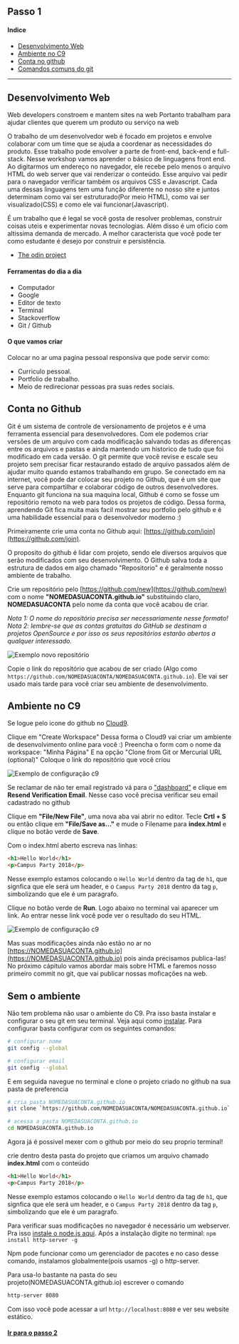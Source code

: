 ## Passo 1

#### Indice
* [Desenvolvimento Web](#desenvolvimento-web)
* [Ambiente no C9](#ambiente-no-c9)
* [Conta no github](#conta-no-github)
* [Comandos comuns do git](#comandos-comuns-do-git)

---

## Desenvolvimento Web

Web developers constroem e mantem sites na web
Portanto trabalham para ajudar clientes que querem um produto ou serviço na web

O trabalho de um desenvolvedor web é focado em projetos e envolve colaborar com um time que se ajuda a coordenar as necessidades do produto. 
Esse trabalho pode envolver a parte de front-end, back-end e full-stack.
Nesse workshop vamos aprender o básico de linguagens front end. Ao digitarmos um endereço no navegador, ele recebe pelo menos o arquivo HTML do web server que vai renderizar o conteúdo. Esse arquivo vai pedir para o navegador verificar também os arquivos CSS e Javascript. Cada uma dessas linguagens tem uma função diferente no nosso site e juntos determinam como vai ser estruturado(Por meio HTML), como vai ser visualizado(CSS) e como ele vai funcionar(Javascript).

É um trabalho que é legal se você gosta de resolver problemas, construir coisas uteis
e experimentar novas tecnologias. Além disso é um oficio com altissima demanda de mercado.
A melhor caracterista que você pode ter como estudante é desejo por construir e persistência. 

* [The odin project](https://www.theodinproject.com/courses/web-development-101)

#### Ferramentas do dia a dia

* Computador
* Google
* Editor de texto
* Terminal
* Stackoverflow
* Git / Github

#### O que vamos criar

Colocar no ar uma pagina pessoal responsiva que pode servir como:
* Curriculo pessoal.
* Portfolio de trabalho.
* Meio de redirecionar pessoas pra suas redes sociais.

## Conta no Github

Git é um sistema de controle de versionamento de projetos e é uma ferramenta essencial para desenvolvedores. Com ele podemos criar versões de um arquivo com cada modificação salvando todas as diferenças entre os arquivos e pastas e ainda mantendo um historico de tudo que foi modificado em cada versão.
O git permite que você revise e escale seu projeto sem precisar ficar restaurando estado de arquivo passados além de ajudar muito quando estamos trabalhando em grupo. Se conectado em na internet, você pode dar colocar seu projeto no Github, que é um site que serve para compartilhar e colaborar código de outros desenvolvedores.
Enquanto git funciona na sua maquina local, Github é como se fosse um repositório remoto na web para todos os projetos de código. Dessa forma, aprendendo Git fica muita mais facil mostrar seu portfolio pelo github e é uma habilidade essencial para o desenvolvedor moderno :)


Primeiramente crie uma conta no Github aqui: [https://github.com/join](https://github.com/join).

O proposito do github é lidar com projeto, sendo ele diversos arquivos que serão modificados com seu desenvolvimento. O Github salva toda a estrutura de dados em algo chamado "Repositorio" e é geralmente nosso ambiente de trabalho.

Crie um repositório pelo [https://github.com/new](https://github.com/new) com o nome **"NOMEDASUACONTA.github.io"** substituindo claro, **NOMEDASUACONTA** pelo nome da conta que você acabou de criar. 

 *Nota 1: O nome do repositório precisa ser necessariamente nesse formato!*
 *Nota 2: lembre-se que as contas gratuitas do GitHub se destinam a projetos OpenSource e por isso os seus repositórios estarão abertos a qualquer interessado.*

![Exemplo novo repositório](imgs/cap1-newRepo.png)

Copie o link do repositório que acabou de ser criado (Algo como `https://github.com/NOMEDASUACONTA/NOMEDASUACONTA.github.io`). Ele vai ser usado mais tarde para você criar seu ambiente de desenvolvimento.

## Ambiente no C9

Se logue pelo icone do github no [Cloud9](https://c9.io/).

Clique em "Create Workspace"
Dessa forma o Cloud9 vai criar um ambiente de desenvolvimento online para você :)
Preencha o form com o nome da workspace: "Minha Página"
E na opção "Clone from Git or Mercurial URL (optional)" Coloque o link do repositório que você criou

![Exemplo de configuração c9](imgs/cap1-c9.png)

Se reclamar de não ter email registrado vá para o ["dashboard"](https://codeanywhere.com/dashboard) e clique em **Resend Verification Email**. Nesse caso você precisa verificar seu email cadastrado no github 

Clique em **"File/New File"**, uma nova aba vai abrir no editor.
Tecle **Crtl + S** ou então clique em **"File/Save as..."** e mude o Filename para **index.html** e clique no botão verde de **Save**.

Com o index.html aberto escreva nas linhas:
```html
<h1>Hello World</h1>
<p>Campus Party 2018</p>
```

Nesse exemplo estamos colocando o `Hello World` dentro da tag de `h1`, que signfica que ele será um header, e o `Campus Party 2018` dentro da tag `p`, simbolizando que ele é um paragrafo.

Clique no botão verde de **Run**. Logo abaixo no terminal vai aparecer um link.
Ao entrar nesse link você pode ver o resultado do seu HTML.

![Exemplo de configuração c9](imgs/cap1-editor.png)

Mas suas modificações ainda não estão no ar no [https://NOMEDASUACONTA.github.io](https://NOMEDASUACONTA.github.io) pois ainda precisamos publica-las!
No próximo cápitulo vamos abordar mais sobre HTML e faremos nosso primeiro commit no git, que vai publicar nossas moficações na web.

## Sem o ambiente

Não tem problema não usar o ambiente do C9. Pra isso basta instalar e configurar o seu git em seu terminal. Veja aqui como [instalar](https://git-scm.com/book/en/v2/Getting-Started-Installing-Git).
Para configurar basta configurar com os seguintes comandos:
```bash
# configurar nome
git config --global 

# configurar email
git config --global 
```

E em seguida navegue no terminal e clone o projeto criado no github na sua pasta de preferencia
```bash
# cria pasta NOMEDASUACONTA.github.io
git clone `https://github.com/NOMEDASUACONTA/NOMEDASUACONTA.github.io`

# acessa a pasta NOMEDASUACONTA.github.io
cd NOMEDASUACONTA.github.io
```

Agora já é possivel mexer com o github por meio do seu proprio terminal!

crie dentro desta pasta do projeto que criamos um arquivo chamado **index.html** com o conteúdo
```html
<h1>Hello World</h1>
<p>Campus Party 2018</p>
```

Nesse exemplo estamos colocando o `Hello World` dentro da tag de `h1`, que signfica que ele será um header, e o `Campus Party 2018` dentro da tag `p`, simbolizando que ele é um paragrafo.

Para verificar suas modificações no navegador é necessário um webserver. Pra isso [instale o node.js aqui](https://nodejs.org/en/download/).
Após a instalação digite no terminal:
`npm install http-server -g`

Npm pode funcionar como um gerenciador de pacotes e no caso desse comando, instalamos globalmente(pois usamos -g) o http-server.

Para usa-lo bastante na pasta do seu projeto(NOMEDASUACONTA.github.io) escrever o comando 
```bash
http-server 8080
````

Com isso você pode acessar a url `http://localhost:8080` e ver seu website estático.

#### [Ir para o passo 2](chapter2.md)